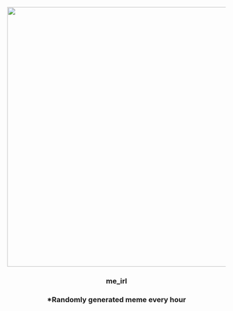 <p align="center">
        <img src="https://i.redd.it/vlua8on64wz81.jpg" width="600" height="600">
        </p>
        <h3 align="center">me_irl</h3>
        <h3 align="center">*Randomly generated meme every hour</h3>
    